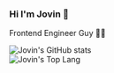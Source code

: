 ### Hi I'm Jovin 👋

Frontend Engineer Guy 👨‍💻

![Jovin's GitHub stats](https://github-readme-stats.vercel.app/api?username=jovinlidan&show_icons=true&theme=dark&text_color=ffffff&layout=compact&bg_color=00000000)
<br/>
![Jovin's Top Lang](https://github-readme-stats.vercel.app/api/top-langs/?username=jovinlidan&layout=compact&langs_count=6&theme=dark&bg_color=00000000&text_color=ffffff)

<!--
**jovinlidan/jovinlidan** is a ✨ _special_ ✨ repository because its `README.md` (this file) appears on your GitHub profile.

Here are some ideas to get you started:

- 🔭 I’m currently working on ...
- 🌱 I’m currently learning ...
- 👯 I’m looking to collaborate on ...
- 🤔 I’m looking for help with ...
- 💬 Ask me about ...
- 📫 How to reach me: ...
- 😄 Pronouns: ...
- ⚡ Fun fact: ...
-->
